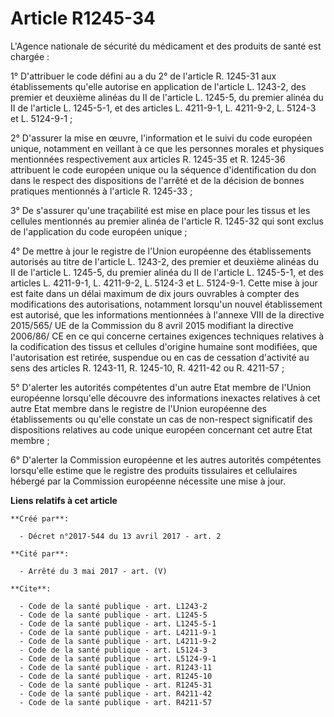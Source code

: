 # Article R1245-34

L'Agence nationale de sécurité du médicament et des produits de santé est chargée :

1° D'attribuer le code défini au a du 2° de l'article R. 1245-31 aux établissements qu'elle autorise en application de
l'article L. 1243-2, des premier et deuxième alinéas du II de l'article L. 1245-5, du premier alinéa du II de l'article L.
1245-5-1, et des articles L. 4211-9-1, L. 4211-9-2, L. 5124-3 et L. 5124-9-1 ;

2° D'assurer la mise en œuvre, l'information et le suivi du code européen unique, notamment en veillant à ce que les
personnes morales et physiques mentionnées respectivement aux articles R. 1245-35 et R. 1245-36 attribuent le code européen
unique ou la séquence d'identification du don dans le respect des dispositions de l'arrêté et de la décision de bonnes
pratiques mentionnés à l'article R. 1245-33 ;

3° De s'assurer qu'une traçabilité est mise en place pour les tissus et les cellules mentionnés au premier alinéa de
l'article R. 1245-32 qui sont exclus de l'application du code européen unique ;

4° De mettre à jour le registre de l'Union européenne des établissements autorisés au titre de l'article L. 1243-2, des
premier et deuxième alinéas du II de l'article L. 1245-5, du premier alinéa du II de l'article L. 1245-5-1, et des articles
L. 4211-9-1, L. 4211-9-2, L. 5124-3 et L. 5124-9-1. Cette mise à jour est faite dans un délai maximum de dix jours ouvrables
à compter des modifications des autorisations, notamment lorsqu'un nouvel établissement est autorisé, que les informations
mentionnées à l'annexe VIII de la directive 2015/565/ UE de la Commission du 8 avril 2015 modifiant la directive 2006/86/ CE
en ce qui concerne certaines exigences techniques relatives à la codification des tissus et cellules d'origine humaine sont
modifiées, que l'autorisation est retirée, suspendue ou en cas de cessation d'activité au sens des articles R. 1243-11, R.
1245-10, R. 4211-42 ou R. 4211-57 ;

5° D'alerter les autorités compétentes d'un autre Etat membre de l'Union européenne lorsqu'elle découvre des informations
inexactes relatives à cet autre Etat membre dans le registre de l'Union européenne des établissements ou qu'elle constate un
cas de non-respect significatif des dispositions relatives au code unique européen concernant cet autre Etat membre ;

6° D'alerter la Commission européenne et les autres autorités compétentes lorsqu'elle estime que le registre des produits
tissulaires et cellulaires hébergé par la Commission européenne nécessite une mise à jour.

**Liens relatifs à cet article**

	**Créé par**:

	  - Décret n°2017-544 du 13 avril 2017 - art. 2

	**Cité par**:

	  - Arrêté du 3 mai 2017 - art. (V)

	**Cite**:

	  - Code de la santé publique - art. L1243-2
	  - Code de la santé publique - art. L1245-5
	  - Code de la santé publique - art. L1245-5-1
	  - Code de la santé publique - art. L4211-9-1
	  - Code de la santé publique - art. L4211-9-2
	  - Code de la santé publique - art. L5124-3
	  - Code de la santé publique - art. L5124-9-1
	  - Code de la santé publique - art. R1243-11
	  - Code de la santé publique - art. R1245-10
	  - Code de la santé publique - art. R1245-31
	  - Code de la santé publique - art. R4211-42
	  - Code de la santé publique - art. R4211-57
